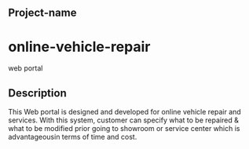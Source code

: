 ## Project-name
# online-vehicle-repair
web portal

## Description
This Web portal  is designed and developed for online vehicle repair and  services. With this system, customer can specify what to be repaired & what to be modified prior going to showroom or service center which is advantageousin terms of time and cost.

##
